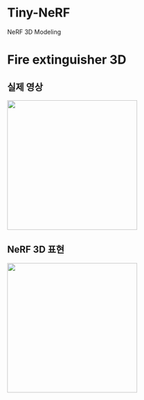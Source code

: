 # Tiny-NeRF
NeRF 3D Modeling

# Fire extinguisher 3D

## 실제 영상
<img src="https://github.com/youngbin03/Tiny-NeRF/assets/87307678/3a983cf7-4d7c-48bf-b43d-f4ef6027d92d" height="300">

## NeRF 3D 표현

<img src="https://github.com/youngbin03/Tiny-NeRF/assets/87307678/fd881f27-992c-4e10-becf-e4d22c0c5bd1" height="300">
